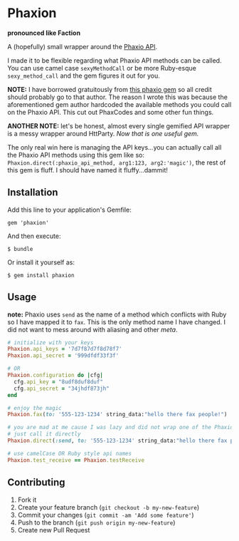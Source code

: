 # Phaxion

**pronounced like Faction**  

A (hopefully) small wrapper around the [Phaxio API](https://www.phaxio.com/docs).  

I made it to be flexible regarding what Phaxio API methods can be called.  
You can use camel case `sexyMethodCall` or be more Ruby-esque `sexy_method_call` and the gem figures it out for you.

**NOTE:** I have borrowed gratuitously from [this phaxio gem](https://github.com/gristmill/phaxio) so all credit should probably go to that author.
The reason I wrote this was because the aforementioned gem author hardcoded the available methods you could call on the Phaxio API. 
This cut out PhaxCodes and some other fun things.

**ANOTHER NOTE:** let's be honest, almost every single gemified API wrapper is a messy wrapper around HttParty. *Now that is one useful gem.*  

The only real win here is managing the API keys...you can actually call all the Phaxio
API methods using this gem like so: `Phaxion.direct(:phaxio_api_method, arg1:123, arg2:'magic')`, the rest of this gem is fluff. I should have named it fluffy...dammit!

## Installation

Add this line to your application's Gemfile:

    gem 'phaxion'

And then execute:

    $ bundle

Or install it yourself as:

    $ gem install phaxion

## Usage

**note:** Phaxio uses `send` as the name of a method which conflicts with Ruby so I have mapped it to `fax`. This is the only method name I have changed. I did not want to mess around with aliasing and other *meta*.

  ```ruby
  # initialize with your keys
  Phaxion.api_keys = '7d7f87d7f8d78f7'
  Phaxion.api_secret = '999dfdf33f3f'
  
  # OR
  Phaxion.configuration do |cfg|
    cfg.api_key = "8udf8duf8duf"
  	cfg.api_secret = "34jhdf873jh"
  end
  
  # enjoy the magic
  Phaxion.fax(to: '555-123-1234' string_data:"hello there fax people!")
  
  # you are mad at me cause I was lazy and did not wrap one of the Phaxio API methods...
  # just call it directly
  Phaxion.direct(:send, to: '555-123-1234' string_data:"hello there fax people!")
  
  # use camelCase OR Ruby style api names
  Phaxion.test_receive == Phaxion.testReceive
  ```

## Contributing

1. Fork it
2. Create your feature branch (`git checkout -b my-new-feature`)
3. Commit your changes (`git commit -am 'Add some feature'`)
4. Push to the branch (`git push origin my-new-feature`)
5. Create new Pull Request
